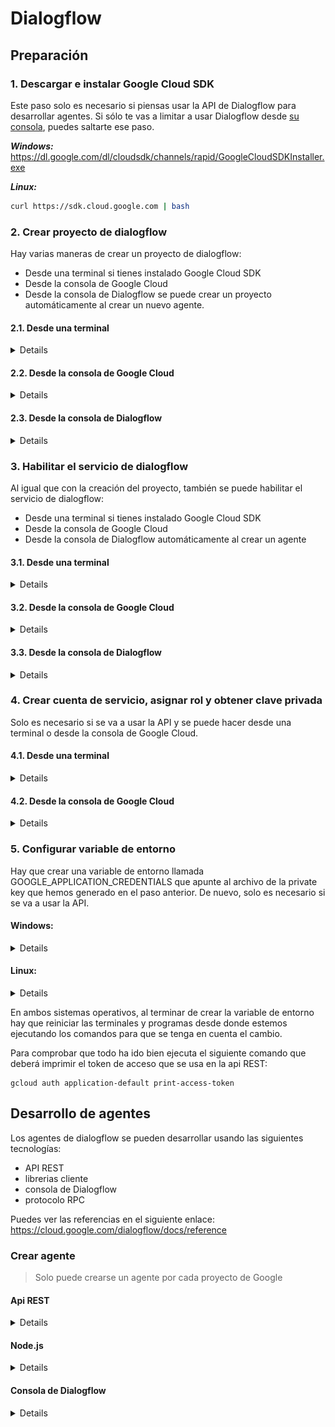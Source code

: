 # Dialogflow

## Preparación

### 1. Descargar e instalar Google Cloud SDK
Este paso solo es necesario si piensas usar la API de Dialogflow para desarrollar agentes. Si sólo te vas a limitar a usar Dialogflow desde [su consola](https://console.dialogflow.com/api-client/#/login), puedes saltarte ese paso.

_**Windows:**_ https://dl.google.com/dl/cloudsdk/channels/rapid/GoogleCloudSDKInstaller.exe

_**Linux:**_
```sh
curl https://sdk.cloud.google.com | bash
```

### 2. Crear proyecto de dialogflow

Hay varias maneras de crear un proyecto de dialogflow:
* Desde una terminal si tienes instalado Google Cloud SDK
* Desde la consola de Google Cloud
* Desde la consola de Dialogflow se puede crear un proyecto automáticamente al crear un nuevo agente.

#### 2.1. Desde una terminal

<details>

Si no has ejecutado el siguiente comando, bastará con ejecutarlo y seleccionar las opciones que correspondan en cada caso, ya que una de ellas será la de crear un nuevo proyecto:

    gcloud init

Si ya lo has ejecutado, puedes volver a ejecutarlo seleccionando la opcion de reinicializar configuración. O si lo prefieres, también puedes crear un nuevo proyecto de la siguiente manera:

<a id="user-checking"></a>
1. Ejecuta el siguiente comando y comprueba que tu usuario es el que está marcado con un asterisco en la columna de la cuenta activa:
    ```sh
    gcloud auth list
    ```

2. Si no encuentras tu usuario, o no está marcado con un asterisco, haz login con el siguiente comando:
    ```sh
    gcloud auth login [usuario-de-google]
    ```
    > El parametro `usuario-de-google` es opcional. Si no se lo indicas ahí tendrás que indicarlo en la ventana de login de google que se te abrirá al ejecutar el comando.

3. Una vez hecho el login, ejecuta el siguiente comando para crear un nuevo projecto con el id que quieras que tenga:

    ```sh
    gcloud projects create <id-del-proyecto>
    ```
    > Es importante destacar que el _id-del-proyecto_ debe ser único respecto a todos los id de todos los proyectos que se han creado en Google Cloud por cualquier usuario, de modo que si intentas crear un proyecto pero obtienes un error porque dicho proyecto ya existe aunque no lo hayas creado, entonces puede ser que otro usuario ya haya creado anteriormente un proyecto con ese id.

4. Podemos confirmar que lo hemos creado usando el siguiente comando que muestra todos nuestros proyectos:

    ```sh
    gcloud projects list
    ```

</details>

#### 2.2. Desde la consola de Google Cloud

<details>

1. Accede a [Google Cloud Console](https://console.cloud.google.com/)
2. Click en la parte superior
![](./screenshots/Screenshot_01.png)
3. Click en NEW PROJECT
![](./screenshots/Screenshot_02.png)
4. Rellena el formulario y haz click en CREATE
![](./screenshots/Screenshot_03.png)

</details>

#### 2.3. Desde la consola de Dialogflow

<details>

Se puede crear también un proyecto automáticamente al crear un agente. Esto se verá más adelante.

</details>

### 3. Habilitar el servicio de dialogflow

Al igual que con la creación del proyecto, también se puede habilitar el servicio de dialogflow:
* Desde una terminal si tienes instalado Google Cloud SDK
* Desde la consola de Google Cloud
* Desde la consola de Dialogflow automáticamente al crear un agente

#### 3.1. Desde una terminal

<details>

Suponiendo que estamos usando [la cuenta que tenemos que usar](#user-checking), para habilitar el servicio de dialogflow desde una terminal hay que seguir los siguientes pasos:

1. Establecer como actual el proyecto del que queremos habilitar el servicio:
    ```
    gcloud config set project <id-del-proyecto>
    ```
    > Puedes comprobar el proyecto actual con este comando:
    > ```sh
    > gcloud config get-value project
    > ```

2. Habilitar el servicio:
    ```
    gcloud services enable dialogflow.googleapis.com
    ```

</details>

#### 3.2. Desde la consola de Google Cloud

<details>

1. Accede a [Google Cloud Console](https://console.cloud.google.com/)

2. En el menú de la izquierda, en APIs & Services, haz click en 'Dashboard'
![](./screenshots/Screenshot_04.png)

3. Click en el botón '+ ENABLE APIS AND SERVICES'
![](./screenshots/Screenshot_05.png)

4. En el buscador introduce 'Dialogflow'
![](./screenshots/Screenshot_06.png)

5. Selecciona 'Dialogflow API'
![](./screenshots/Screenshot_07.png)

6. Asegurándote de que está seleccionado el proyecto correcto, haz click en 'ENABLE'.
![](./screenshots/Screenshot_08.png)

</details>

#### 3.3. Desde la consola de Dialogflow

<details>

El servicio se activa automáticamente al crear un agente, lo cual se verá más adelante.

</details>

### 4. Crear cuenta de servicio, asignar rol y obtener clave privada
Solo es necesario si se va a usar la API y se puede hacer desde una terminal o desde la consola de Google Cloud.

#### 4.1. Desde una terminal

<details>

1. Crear cuenta de servicio
    ```sh
    gcloud iam service-accounts create [NAME] \
        --description "[DESCRIPTION]" \
        --display-name "[DISPLAY-NAME]"
    ```
    > Los parámetros `--description` y `--display-name` son opcionales
    
    Tambien puedes ver las cuentas de servicio que ya estan creadas:

    ```sh
    gcloud iam service-accounts list
    ```

2. Darle un rol a la cuenta de servicio

    Para asignar un rol a una cuenta de servicio:

    ```sh
    gcloud [GROUP] add-iam-policy-binding [RESOURCE] \
        --member [MEMBER] \
        --role [ROLE_ID]
    ```

    Si por ejemplo quisieramos darle el rol `roles/viewer` al usuario `alice@example.com` en el proyecto `my-project`:

    ```sh
    gcloud projects add-iam-policy-binding my-project \
        --member user:alice@example.com \
        --role roles/viewer
    ```

    En nuestro caso se trata de una cuenta de servicio al que, para evitar problemas, le asignaremos el rol `roles/owner` que es el que tiene permisos para hacer cualquier cosa en el proyecto:

    ```sh
    gcloud projects add-iam-policy-binding [PROJECT_ID] \
        --member serviceAccount:[NAME]@[PROJECT_ID].iam.gserviceaccount.com \
        --role roles/owner
    ```

    > Si quieres, puedes ver todos los roles que se pueden asignar con este comando:
    > ```sh
    > gcloud iam list-grantable-roles //cloudresourcemanager.googleapis.com/projects/[PROJECT-ID] > roles.txt
    > ```
    > Una vez ejecutado, se creará un archivo `roles.txt` en el que se muestran todos los roles que se pueden asignar al proyecto.

3. Obtener clave privada
    ```sh
    gcloud iam service-accounts keys create [FILE_NAME].json --iam-account [NAME]@[PROJECT_ID].iam.gserviceaccount.com
    ```

</details>

#### 4.2. Desde la consola de Google Cloud

<details>

1. Accede a [Google Cloud Console](https://console.cloud.google.com/)
2. Menú izquierdo --> APIs & Services --> Credentials
![](./screenshots/Screenshot_09.png)
3. CREATE CREDENTIALS --> Service account
![](./screenshots/Screenshot_10.png)
4. Rellena el formulario y haz click en CREATE
![](./screenshots/Screenshot_11.png)
5. Selecciona Project --> Owner para que la cuenta de servicio tenga acceso completo a todos los recursos y luego haz click en CONTINUE
![](./screenshots/Screenshot_12.png)
6. Click en CREATE KEY para descargar el archivo, selecciona JSON, click en CREATE y luego click en DONE
![](./screenshots/Screenshot_13.png)

</details>

### 5. Configurar variable de entorno
Hay que crear una variable de entorno llamada GOOGLE_APPLICATION_CREDENTIALS que apunte al archivo de la private key que hemos generado en el paso anterior. De nuevo, solo es necesario si se va a usar la API.

#### Windows:

<details>

![](./screenshots/Screenshot_14.png)
![](./screenshots/Screenshot_15.png)

</details>

#### Linux:

<details>

En el archivo `~/.bashrc` hay que añadir al final la siguiente linea:
```sh
GOOGLE_APPLICATION_CREDENTIALS=Ruta_al_archivo_.json_de_la_private_key
```

</details>

En ambos sistemas operativos, al terminar de crear la variable de entorno hay que reiniciar las terminales y programas desde donde estemos ejecutando los comandos para que se tenga en cuenta el cambio.

Para comprobar que todo ha ido bien ejecuta el siguiente comando que deberá imprimir el token de acceso que se usa en la api REST:

```
gcloud auth application-default print-access-token
```

## Desarrollo de agentes

Los agentes de dialogflow se pueden desarrollar usando las siguientes tecnologías:
* API REST
* librerias cliente
* consola de Dialogflow
* protocolo RPC

Puedes ver las referencias en el siguiente enlace:  
https://cloud.google.com/dialogflow/docs/reference

### Crear agente

> Solo puede crearse un agente por cada proyecto de Google

#### Api REST

<details>

Sustituye en el siguiente comando lo siguiente:
* **_project-id_:** Id del proyecto
* **_timezone-value_:** Zona temporal. Por ejemplo: **`Europe/Madrid`**. [Ver zonas temporales](https://cloud.google.com/dataprep/docs/html/Supported-Time-Zone-Values_66194188).
* **_language-code_:** Código del lenguaje. Por ejemplo: **`en`**. [Ver codigos de lenguajes](https://cloud.google.com/dialogflow/docs/reference/language).
* **_agent-name_:** Nombre del agente.
```
curl --request POST \
    --header "Authorization: Bearer $(gcloud auth application-default print-access-token)" \
    --header "Accept: application/json" \
    --header "Content-Type: application/json" \
    --data "{
        'parent': 'projects/project-id',
        'displayName':'agent-name',
        'defaultLanguageCode':'language-code'
        'timeZone':'timezone-value'
    }" \
    "https://dialogflow.googleapis.com/v2/projects/project-id/agent"
```
> Si ya tenias creado un agente en el proyecto, en lugar de crearse otro se actualizará el que ya estaba.

Si obtienes un error como el siguiente:
```
{
    "error": {
        "code": 401,
        "message": "Request is missing required authentication credential. Expected OAuth 2 access token, login cookie or other valid authentication credential. See https://developers.google.com/identity/sign-in/web/devconsole-project.",
        "status": "UNAUTHENTICATED"
    }
}
```

Asegúrate de que la variable de entorno GOOGLE_APPLICATION_CREDENTIALS está apuntando al archivo de las credenciales correcto.

</details>

#### Node.js

<details>

Instala la dependencia de dialogflow:

    npm install @google-cloud/dialogflow

Si el comando anterior lanza un error, prueba con este:

    npm install github:googleapis/nodejs-dialogflow

> También podrías instalar la dependencia de dialogflow con este comando:
> ```sh
> npm install dialogflow
> ```
> Pero entonces no podrás autocompletar código con tu editor de texto, ya que esa libreria no incluye la definición de tipos.

Crea un archivo index.js con el siguiente contenido:

```js
import { AgentsClient } from "@google-cloud/dialogflow";

new AgentsClient().setAgent({
    agent: {
        parent: 'projects/project-id',
        displayName:'agent-name',
        defaultLanguageCode:'',
        timeZone:'timezone-value',
    }
});
```
> Si has usado `npm install dialogflow` para instalar la dependencia entonces sustituye la primera linea de código del archivo index.js por lo siguiente:
> ```js
> import { AgentsClient } from "dialogflow";
> ```

Ejecuta el siguiente comando:

    node index.js

</details>

#### Consola de Dialogflow

<details>

1. Click en Create Agent
![](./screenshots/Screenshot_16.png)
2. Si has creado un proyecto y has activado el servicio de dialogflow en él, aparecerá una lista desplegable en el que poder seleccionarlo. En esa lista desplegable también puedes seleccionar la opción de crear un nuevo proyecto de Google.  
Si no has creado ningún proyecto no aparecerá ninguna lista desplegable. En su lugar aparecerá un texto en el que se aclara que se creará automáticamente un nuevo proyecto de GCP al guardar el agente, como en la imagen del paso 3.
![](./screenshots/Screenshot_17.png)
![](./screenshots/Screenshot_18.png)
3. Ponle un nombre al agente y selecciona el lenguaje y la zona temporal, y luego haz click en CREATE
![](./screenshots/Screenshot_19.png)

</details>